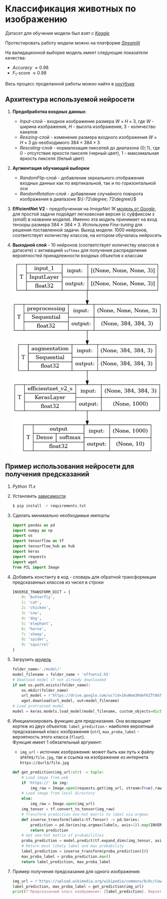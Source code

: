 # Классификация животных по изображению
Датасет для обучения модели был взят с [*Kaggle*](https://www.kaggle.com/datasets/alessiocorrado99/animals10)

Протестировать работу модели можно на платформе [*Streamlit*](https://animal-classification-screameer.streamlit.app/)

На валидационной выборке модель имеет следующие показатели качества:
* *Accuracy* $\approx 0.98$
* $F_1$-score $\approx 0.98$

Весь процесс проделанной работы можно найти в [ноутбуке](./notebook/animal%20classification.ipynb)

## Архитектура используемой нейросети
1. **Предобработка входных данных**:
    * *Input*-слой - входное изображение размера $W \times H \times 3$, где $W$ - ширина изображения, $H$ - высота изображения, $3$ - количество каналов
    * *Resizing*-слой - изменение размера входного изображения $W \times H \times 3$ до необходимого $384 \times 384 \times 3$
    * *Rescaling*-слой - нормализация пикселей до диапазона $\{0;1\}$, где $0$ - отсутствие яркости пикселя (черный цвет), $1$ - максимальная яркость пикселя (белый цвет)

2. **Аугментация обучающей выборки**:
    * *RandomFlip*-слой - добавление зеркального отображения входных данных как по вертикальной, так и по горизонтальной оси
    * *RandomRotation*-слой - добавление случайного поворота изображения в диапазоне $\{-72\degree; 72\degree\}$

3. **EfficientNet V2** - предобученная на *ImageNet 1K* [модель от *Google*](https://www.kaggle.com/models/google/efficientnet-v2/frameworks/TensorFlow2/variations/imagenet1k-s-classification/versions/2), для простой задачи подойдет легковесная версия (с суффиксом *s* (*small*) в названии модели). Именно эта модель принимает на вход тензоры размера $384 \times 384 \times 3$. Используем *Fine-tuning* для решения поставленной задачи. Выход модели: 1000 нейронов, соответствует количеству классов, на котором обучалась нейросеть

4. **Выходной слой** - 10 нейронов (соответствует количеству классов в датасете) с активацией `softmax` для получения распределения вероятностей принадлежности входных объектов к классам

    ![](./notebook/model.png)

## Пример использования нейросети для получения предсказаний
1. *Python 11.x*

2. Установить [зависимости](./requirements.txt)  
    ```bash
    $ pip install -r requirements.txt
    ```

3. Сделать минимально необходимые импорты  
    ```Python
    import pandas as pd
    import numpy as np
    import os
    import tensorflow as tf
    import tensorflow_hub as hub
    import keras
    import requests
    import wget
    from PIL import Image
    ```

4. Добавить константу в код - словарь для обратной трансформации предсказанных классов из чисел в строки  
    ```Python
    INVERSE_TRANSFORM_DICT = {
        0: 'butterfly',
        1: 'cat',
        2: 'chicken',
        3: 'cow',
        4: 'dog',
        5: 'elephant',
        6: 'horse',
        7: 'sheep',
        8: 'spider',
        9: 'squirrel'
    }
    ```

5. Загрузить [модель](https://drive.google.com/uc?id=16vWem3RdeF6ZTt0G7OPI7aVx-2pmIX9q&export=download&confirm=yes)  
    ```Python
    folder_name='./model/'
    model_filename = folder_name + 'effnetv2.h5'
    # Download model if not already downloaded
    if not os.path.exists(folder_name): 
        os.mkdir(folder_name)
        url_model = r'https://drive.google.com/uc?id=16vWem3RdeF6ZTt0G7OPI7aVx-2pmIX9q&export=download&confirm=yes'
        wget.download(url_model, out=model_filename)
    # Load pretrained model
    model = keras.models.load_model(model_filename, custom_objects=dict(KerasLayer=hub.KerasLayer))
    ```

6. Инициализировать функцию для предсказания. Она возвращает кортеж из двух объектов: `label_prediction` - наиболее вероятный предсказанный класс изображения (`str`), `max_proba_label` - вероятность этого класса (`float`).  
    Функция имеет 1 обязательный аргумент:
    * `img_url` - источник изображения: может быть как путь к файлу `$PATH$/file.jpg`, так и ссылка на изображение из интернета `https://$url$/file.jpg`  
    ```Python
    def get_prediction(img_url:str) -> tuple:
        # Load image from web
        if 'https://' in img:
            img_raw = Image.open(requests.get(img_url, stream=True).raw)
        # Load image from local directory
        else:
            img_raw = Image.open(img_url)
        img_tensor = tf.convert_to_tensor(img_raw)
        # Transform prediction one-hot matrix to label via argmax
        def inverse_transform(labels:tf.Tensor) -> pd.Series:
            prediction = pd.Series(np.argmax(labels, axis=1)).map(INVERSE_TRANSFORM_DICT)
            return prediction
        # Get one-hot matrix of probabilities
        proba_prediction = model.predict(tf.expand_dims(img_tensor, axis=0), verbose=False)
        # Return most likely label and max probability
        label_prediction = inverse_transform(proba_prediction)[0]
        max_proba_label = proba_prediction.max()
        return label_prediction, max_proba_label
    ```

7. Пример получения предсказания для одного изображения:  
    ```Python
    img_url = r'https://upload.wikimedia.org/wikipedia/commons/0/0c/Cow_female_black_white.jpg'
    label_prediction, max_proba_label = get_prediction(img_url)
    print(f'Предсказанный класс изображения: {label_prediction}. Вероятность: {max_proba_label}')
    ```